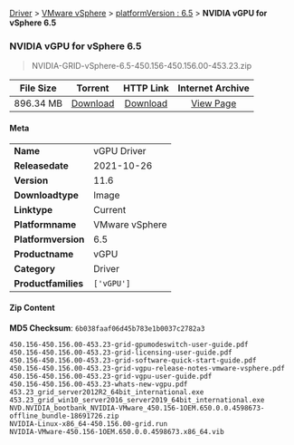 
[Driver](/README.md)  >  [VMware vSphere](/index/Driver/VMware_vSphere.md)  >  [platformVersion : 6.5](/index/Driver/VMware_vSphere/6.5.md)  >  **NVIDIA vGPU for vSphere 6.5**


###    NVIDIA vGPU for vSphere 6.5

> NVIDIA-GRID-vSphere-6.5-450.156-450.156.00-453.23.zip   


| **File Size** | **Torrent**  | **HTTP Link** | **Internet Archive** |
|:-------------:|:------------:|:-------------:|:--------------------:|
| 896.34 MB |  [Download](https://archive.org/download/nvgpu_NVIDIA-GRID-vSphere-6.5-450.156-450.156.00-453.23.zip_8nw8j84i/nvgpu_NVIDIA-GRID-vSphere-6.5-450.156-450.156.00-453.23.zip_8nw8j84i_archive.torrent)       | [Download](https://archive.org/compress/nvgpu_NVIDIA-GRID-vSphere-6.5-450.156-450.156.00-453.23.zip_8nw8j84i) | [View Page](https://archive.org/details/nvgpu_NVIDIA-GRID-vSphere-6.5-450.156-450.156.00-453.23.zip_8nw8j84i)       |

#### Meta

<table>
<tr><td><strong>Name</strong></td><td>vGPU Driver</td></tr>
<tr><td><strong>Releasedate</strong></td><td>2021-10-26</td></tr>
<tr><td><strong>Version</strong></td><td>11.6</td></tr>
<tr><td><strong>Downloadtype</strong></td><td>Image</td></tr>
<tr><td><strong>Linktype</strong></td><td>Current</td></tr>
<tr><td><strong>Platformname</strong></td><td>VMware vSphere</td></tr>
<tr><td><strong>Platformversion</strong></td><td>6.5</td></tr>
<tr><td><strong>Productname</strong></td><td>vGPU</td></tr>
<tr><td><strong>Category</strong></td><td>Driver</td></tr>
<tr><td><strong>Productfamilies</strong></td><td><code>['vGPU']</code></td></tr>
</table>

#### Zip Content

**MD5 Checksum**: `6b038faaf06d45b783e1b0037c2782a3`

```text
450.156-450.156.00-453.23-grid-gpumodeswitch-user-guide.pdf
450.156-450.156.00-453.23-grid-licensing-user-guide.pdf
450.156-450.156.00-453.23-grid-software-quick-start-guide.pdf
450.156-450.156.00-453.23-grid-vgpu-release-notes-vmware-vsphere.pdf
450.156-450.156.00-453.23-grid-vgpu-user-guide.pdf
450.156-450.156.00-453.23-whats-new-vgpu.pdf
453.23_grid_server2012R2_64bit_international.exe
453.23_grid_win10_server2016_server2019_64bit_international.exe
NVD.NVIDIA_bootbank_NVIDIA-VMware_450.156-1OEM.650.0.0.4598673-offline_bundle-18691726.zip
NVIDIA-Linux-x86_64-450.156.00-grid.run
NVIDIA-VMware-450.156-1OEM.650.0.0.4598673.x86_64.vib
```
